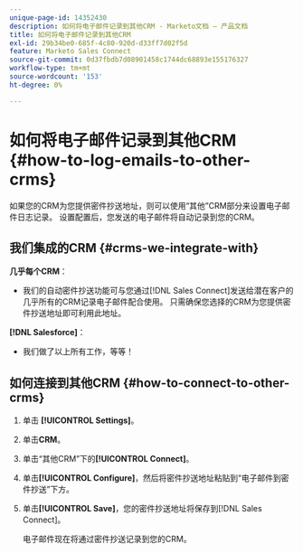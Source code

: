 ```yaml
---
unique-page-id: 14352430
description: 如何将电子邮件记录到其他CRM - Marketo文档 — 产品文档
title: 如何将电子邮件记录到其他CRM
exl-id: 29b34be0-685f-4c80-920d-d33ff7d02f5d
feature: Marketo Sales Connect
source-git-commit: 0d37fbdb7d08901458c1744dc68893e155176327
workflow-type: tm+mt
source-wordcount: '153'
ht-degree: 0%

---
```


# 如何将电子邮件记录到其他CRM {#how-to-log-emails-to-other-crms}

如果您的CRM为您提供密件抄送地址，则可以使用“其他”CRM部分来设置电子邮件日志记录。 设置配置后，您发送的电子邮件将自动记录到您的CRM。

## 我们集成的CRM {#crms-we-integrate-with}

**几乎每个CRM**：

* 我们的自动密件抄送功能可与您通过[!DNL Sales Connect]发送给潜在客户的几乎所有的CRM记录电子邮件配合使用。 只需确保您选择的CRM为您提供密件抄送地址即可利用此地址。

**[!DNL Salesforce]**：

* 我们做了以上所有工作，等等！

## 如何连接到其他CRM {#how-to-connect-to-other-crms}

1. 单击 **[!UICONTROL Settings]**。
1. 单击&#x200B;**CRM**。
1. 单击“其他CRM”下的&#x200B;**[!UICONTROL Connect]**。
1. 单击&#x200B;**[!UICONTROL Configure]**，然后将密件抄送地址粘贴到“电子邮件到密件抄送”下方。
1. 单击&#x200B;**[!UICONTROL Save]**，您的密件抄送地址将保存到[!DNL Sales Connect]。

   电子邮件现在将通过密件抄送记录到您的CRM。
